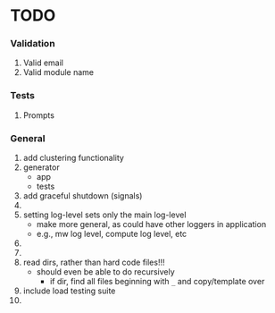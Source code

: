 TODO
====


### Validation

1. 	Valid email
2. 	Valid module name


### Tests

1. 	Prompts



### General

1. add clustering functionality
2. generator
	-	app
	- 	tests
3. add graceful shutdown (signals)
4. 
5. setting log-level sets only the main log-level
	-	make more general, as could have other loggers in application
	-	e.g., mw log level, compute log level, etc
6. 
7. 
8. read dirs, rather than hard code files!!!
	-	should even be able to do recursively
		-	if dir, find all files beginning with `_` and copy/template over
9. include load testing suite
10. 
